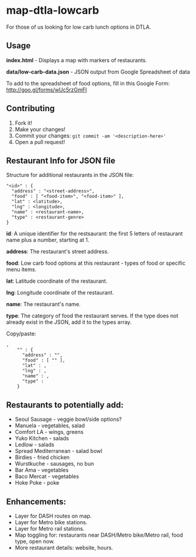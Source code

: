# map-dtla-lowcarb

For those of us looking for low carb lunch options in DTLA.

## Usage

**index.html** - Displays a map with markers of restaurants.

**data/low-carb-data.json** - JSON output from Google Spreadsheet of data

To add to the spreadsheet of food options, fill in this Google Form: http://goo.gl/forms/wUc5rzGmFl

## Contributing

1. Fork it!
2. Make your changes!
3. Commit your changes: `git commit -am '<description-here>'`
4. Open a pull request!

## Restaurant Info for JSON file

Structure for additional restaurants in the JSON file:
```
"<id>" : {
  "address" : "<street-address>",
  "food" : [ "<food-item>", "<food-item>" ],
  "lat" : <latitude>,
  "lng" : <longitude>,
  "name" : <restaurant-name>,
  "type" : <restaurant-genre>
}
```

__id__: A unique identifier for the restsaurant: the first 5 letters of restaurant name plus a number, starting at 1.

__address__: The restaurant's street address.

__food__: Low carb food options at this restaurant - types of food or specific menu items.

__lat__: Latitude coordinate of the restaurant.

__lng__: Longitude coordinate of the restaurant.

__name__: The restaurant's name.

__type__: The category of food the restaurant serves.  If the type does not already exist in the JSON, add it to the types array.

Copy/paste:
```
,
    "" : {
      "address" : "",
      "food" : [ "" ],
      "lat" : ,
      "lng" : ,
      "name" : ,
      "type" : 
    }
```


## Restaurants to potentially add:

* Seoul Sausage - veggie bowl/side options?
* Manuela - vegetables, salad
* Comfort LA - wings, greens
* Yuko Kitchen - salads
* Ledlow - salads
* Spread Mediterranean - salad bowl
* Birdies - fried chicken
* Wurstkuche - sausages, no bun
* Bar Ama - vegetables
* Baco Mercat - vegetables
* Hoke Poke - poke

## Enhancements:

* Layer for DASH routes on map.
* Layer for Metro bike stations.
* Layer for Metro rail stations.
* Map toggling for: restaurants near DASH/Metro bike/Metro rail, food type, open now.
* More restaurant details: website, hours.